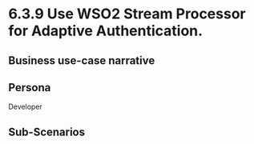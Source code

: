 # 6.3.9 Use WSO2 Stream Processor for Adaptive Authentication. 

## Business use-case narrative


## Persona
Developer

## Sub-Scenarios

